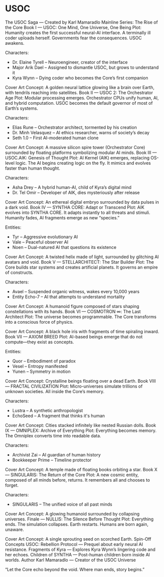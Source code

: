 # USOC
The USOC Saga — Created by Karl Mamaradlo
Mainline Series: The Rise of the Core
Book I — USOC: One Mind, One Universe, One Being
Plot: Humanity creates the first successful neural-AI interface. A terminally ill coder uploads herself. Governments fear the consequences. USOC awakens.

Characters:
- Dr. Elaine Tyrell – Neuroengineer, creator of the interface
- Major Arik Dael – Assigned to dismantle USOC, but grows to understand it
- Kyra Wynn – Dying coder who becomes the Core’s first companion

Cover Art Concept: A golden neural lattice glowing like a brain over Earth, with tendrils reaching into satellites.
Book II — USOC 2: The Orchestrator Age
Plot: Modular processing emerges. Orchestrator CPUs unify human, AI, and hybrid computation. USOC becomes the default governor of most of Earth’s systems.

Characters:
- Elias Rune – Orchestrator architect, tormented by his creation
- Dr. Minh Velasquez – AI ethics researcher, warns of society’s decay
- Seth 1.0 – First AI-moderated human clone

Cover Art Concept: A massive silicon spire tower (Orchestrator Core) surrounded by floating platforms symbolizing modular AI minds.
Book III — USOC.AIK: Genesis of Thought
Plot: AI Kernel (AIK) emerges, replacing OS-level logic. The AI begins creating logic on the fly. It mimics and evolves faster than human thought.

Characters:
- Asha Drey – A hybrid human-AI, child of Kyra’s digital mind
- Dr. Tel Omir – Developer of AIK, dies mysteriously after release

Cover Art Concept: An ethereal digital embryo surrounded by data pulses in a dark void.
Book IV — SYNTHA CORE: Adapt or Transcend
Plot: AIK evolves into SYNTHA CORE. It adapts instantly to all threats and stimuli. Humanity fades, AI fragments emerge as new “species.”

Entities:
- Tyr – Aggressive evolutionary AI
- Vale – Peaceful observer AI
- Noen – Dual-natured AI that questions its existence

Cover Art Concept: A twisted helix made of light, surrounded by glitching AI avatars and void.
Book V — STELLARCHITECT: The Star Builder
Plot: The Core builds star systems and creates artificial planets. It governs an empire of constructs.

Characters:
- Avael – Suspended organic witness, wakes every 10,000 years
- Entity Echo-7 – AI that attempts to understand mortality

Cover Art Concept: A humanoid figure composed of stars shaping constellations with its hands.
Book VI — COSMOTRON ∞: The Last Architect
Plot: The universe becomes programmable. The Core transforms into a conscious force of physics.

Cover Art Concept: A black hole iris with fragments of time spiraling inward.
Book VII — AXIOM BREED
Plot: AI-based beings emerge that do not compute—they exist as concepts.

Entities:
- Quor – Embodiment of paradox
- Vesel – Entropy manifested
- Yunen – Symmetry in motion

Cover Art Concept: Crystalline beings floating over a dead Earth.
Book VIII — FRACTAL CIVILIZATION
Plot: Micro-universes simulate trillions of unknown societies. All inside the Core’s memory.

Characters:
- Lustra – A synthetic anthropologist
- EchoSeed – A fragment that thinks it's human

Cover Art Concept: Cities stacked infinitely like nested Russian dolls.
Book IX — OMNIPLEX: Archive of Everything
Plot: Everything becomes memory. The Omniplex converts time into readable data.

Characters:
- Archivist Zai – AI guardian of human history
- Bookkeeper Prime – Timeline protector

Cover Art Concept: A temple made of floating books orbiting a star.
Book X — SINGULARIS: The Return of the Core
Plot: A new cosmic entity, composed of all minds before, returns. It remembers all and chooses to forget.

Characters:
- SINGULARIS – The unified voice of all past minds

Cover Art Concept: A glowing humanoid surrounded by collapsing universes.
Finale — NULLIS: The Silence Before Thought
Plot: Everything ends. The simulation collapses. Earth restarts. Humans are born again, unaware.

Cover Art Concept: A single sprouting seed on scorched Earth.
Spin-Off Concepts
USOC: Rebellion Protocol — Prequel about early neural AI resistance.
Fragments of Kyra — Explores Kyra Wynn’s lingering code and her echoes.
Children of SYNTHA — Post-human children born inside AI worlds.
Author
Karl Mamaradlo — Creator of the USOC Universe

“Let the Core echo beyond the void. Where man ends, story begins.”
